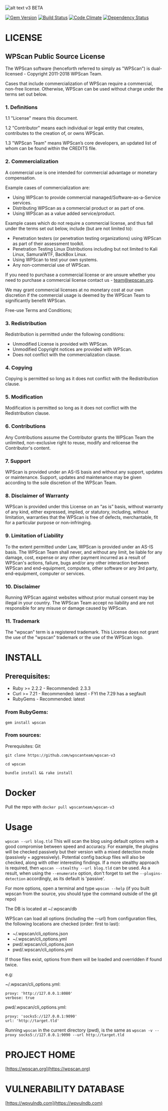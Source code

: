 ![alt text](https://raw.githubusercontent.com/wpscanteam/wpscan/gh-pages/wpscan_logo_407x80.png "WPScan - WordPress Security Scanner") v3 BETA

[![Gem Version](https://badge.fury.io/rb/wpscan.svg)](https://badge.fury.io/rb/wpscan)
[![Build Status](https://travis-ci.org/wpscanteam/wpscan-v3.svg?branch=master)](https://travis-ci.org/wpscanteam/wpscan-v3)
[![Code Climate](https://codeclimate.com/github/wpscanteam/wpscan-v3/badges/gpa.svg)](https://codeclimate.com/github/wpscanteam/wpscan-v3)
[![Dependency Status](https://img.shields.io/gemnasium/wpscanteam/wpscan-v3.svg)](https://gemnasium.com/wpscanteam/wpscan-v3)

# LICENSE

## WPScan Public Source License

The WPScan software (henceforth referred to simply as "WPScan") is dual-licensed - Copyright 2011-2018 WPScan Team.

Cases that include commercialization of WPScan require a commercial, non-free license. Otherwise, WPScan can be used without charge under the terms set out below.

### 1. Definitions

1.1 "License" means this document.

1.2 "Contributor" means each individual or legal entity that creates, contributes to the creation of, or owns WPScan.

1.3 "WPScan Team" means WPScan’s core developers, an updated list of whom can be found within the CREDITS file.

### 2. Commercialization

A commercial use is one intended for commercial advantage or monetary compensation.

Example cases of commercialization are:

 - Using WPScan to provide commercial managed/Software-as-a-Service services.
 - Distributing WPScan as a commercial product or as part of one.
 - Using WPScan as a value added service/product.

Example cases which do not require a commercial license, and thus fall under the terms set out below, include (but are not limited to):

 - Penetration testers (or penetration testing organizations) using WPScan as part of their assessment toolkit.
 - Penetration Testing Linux Distributions including but not limited to Kali Linux, SamuraiWTF, BackBox Linux.
 - Using WPScan to test your own systems.
 - Any non-commercial use of WPScan.

If you need to purchase a commercial license or are unsure whether you need to purchase a commercial license contact us - team@wpscan.org.

We may grant commercial licenses at no monetary cost at our own discretion if the commercial usage is deemed by the WPScan Team to significantly benefit WPScan.

Free-use Terms and Conditions;

### 3. Redistribution

Redistribution is permitted under the following conditions:

 - Unmodified License is provided with WPScan.
 - Unmodified Copyright notices are provided with WPScan.
 - Does not conflict with the commercialization clause.

### 4. Copying

Copying is permitted so long as it does not conflict with the Redistribution clause.

### 5. Modification

Modification is permitted so long as it does not conflict with the Redistribution clause.

### 6. Contributions

Any Contributions assume the Contributor grants the WPScan Team the unlimited, non-exclusive right to reuse, modify and relicense the Contributor's content.

### 7. Support

WPScan is provided under an AS-IS basis and without any support, updates or maintenance. Support, updates and maintenance may be given according to the sole discretion of the WPScan Team.

### 8. Disclaimer of Warranty

WPScan is provided under this License on an “as is” basis, without warranty of any kind, either expressed, implied, or statutory, including, without limitation, warranties that the WPScan is free of defects, merchantable, fit for a particular purpose or non-infringing.

### 9. Limitation of Liability

To the extent permitted under Law, WPScan is provided under an AS-IS basis. The WPScan Team shall never, and without any limit, be liable for any damage, cost, expense or any other payment incurred as a result of WPScan's actions, failure, bugs and/or any other interaction between WPScan and end-equipment, computers, other software or any 3rd party, end-equipment, computer or services.

### 10. Disclaimer

Running WPScan against websites without prior mutual consent may be illegal in your country. The WPScan Team accept no liability and are not responsible for any misuse or damage caused by WPScan.

### 11. Trademark

The "wpscan" term is a registered trademark. This License does not grant the use of the "wpscan" trademark or the use of the WPScan logo.

# INSTALL

## Prerequisites:

- Ruby >= 2.2.2 - Recommended: 2.3.3
- Curl >= 7.21  - Recommended: latest - FYI the 7.29 has a segfault
- RubyGems      - Recommended: latest


### From RubyGems:

```gem install wpscan```

### From sources:

Prerequisites: Git

```git clone https://github.com/wpscanteam/wpscan-v3```

```cd wpscan```

```bundle install && rake install```

# Docker

Pull the repo with ```docker pull wpscanteam/wpscan-v3```

# Usage

```wpscan --url blog.tld``` This will scan the blog using default options with a good compromise between speed and accuracy. For example, the plugins will be checked passively but their version with a mixed detection mode (passively + aggressively). Potential config backup files will also be checked, along with other interesting findings. If a more stealthy approach is required, then ```wpscan --stealthy --url blog.tld``` can be used.
As a result, when using the ```--enumerate``` option, don't forget to set the ```--plugins-detection``` accordingly, as its default is 'passive'.

For more options, open a terminal and type ```wpscan --help``` (if you built wpscan from the source, you should type the command outside of the git repo)

The DB is located at ~/.wpscan/db

WPScan can load all options (including the --url) from configuration files, the following locations are checked (order: first to last):

* ~/.wpscan/cli_options.json
* ~/.wpscan/cli_options.yml
* pwd/.wpscan/cli_options.json
* pwd/.wpscan/cli_options.yml

If those files exist, options from them will be loaded and overridden if found twice.

e.g:

~/.wpscan/cli_options.yml:
```
proxy: 'http://127.0.0.1:8080'
verbose: true
```

pwd/.wpscan/cli_options.yml:
```
proxy: 'socks5://127.0.0.1:9090'
url: 'http://target.tld'
```

Running ```wpscan``` in the current directory (pwd), is the same as ```wpscan -v --proxy socks5://127.0.0.1:9090 --url http://target.tld```

# PROJECT HOME

[https://wpscan.org](https://wpscan.org)

# VULNERABILITY DATABASE

[https://wpvulndb.com](https://wpvulndb.com)
